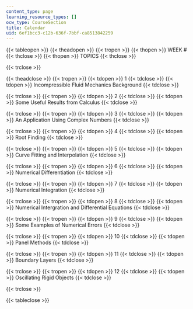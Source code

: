 ```yaml
---
content_type: page
learning_resource_types: []
ocw_type: CourseSection
title: Calendar
uid: 6ef1bcc3-c12b-636f-7bbf-ca8513842259
---
```


{{< tableopen >}}
{{< theadopen >}}
{{< tropen >}}
{{< thopen >}}
WEEK #
{{< thclose >}}
{{< thopen >}}
TOPICS
{{< thclose >}}

{{< trclose >}}

{{< theadclose >}}
{{< tropen >}}
{{< tdopen >}}
1
{{< tdclose >}}
{{< tdopen >}}
Incompressible Fluid Mechanics Background
{{< tdclose >}}

{{< trclose >}}
{{< tropen >}}
{{< tdopen >}}
2
{{< tdclose >}}
{{< tdopen >}}
Some Useful Results from Calculus
{{< tdclose >}}

{{< trclose >}}
{{< tropen >}}
{{< tdopen >}}
3
{{< tdclose >}}
{{< tdopen >}}
An Application Using Complex Numbers
{{< tdclose >}}

{{< trclose >}}
{{< tropen >}}
{{< tdopen >}}
4
{{< tdclose >}}
{{< tdopen >}}
Root Finding
{{< tdclose >}}

{{< trclose >}}
{{< tropen >}}
{{< tdopen >}}
5
{{< tdclose >}}
{{< tdopen >}}
Curve Fitting and Interpolation
{{< tdclose >}}

{{< trclose >}}
{{< tropen >}}
{{< tdopen >}}
6
{{< tdclose >}}
{{< tdopen >}}
Numerical Differentiation
{{< tdclose >}}

{{< trclose >}}
{{< tropen >}}
{{< tdopen >}}
7
{{< tdclose >}}
{{< tdopen >}}
Numerical Integration
{{< tdclose >}}

{{< trclose >}}
{{< tropen >}}
{{< tdopen >}}
8
{{< tdclose >}}
{{< tdopen >}}
Numerical Intergration and Differential Equations
{{< tdclose >}}

{{< trclose >}}
{{< tropen >}}
{{< tdopen >}}
9
{{< tdclose >}}
{{< tdopen >}}
Some Examples of Numerical Errors
{{< tdclose >}}

{{< trclose >}}
{{< tropen >}}
{{< tdopen >}}
10
{{< tdclose >}}
{{< tdopen >}}
Panel Methods
{{< tdclose >}}

{{< trclose >}}
{{< tropen >}}
{{< tdopen >}}
11
{{< tdclose >}}
{{< tdopen >}}
Boundary Layers
{{< tdclose >}}

{{< trclose >}}
{{< tropen >}}
{{< tdopen >}}
12
{{< tdclose >}}
{{< tdopen >}}
Oscillating Rigid Objects
{{< tdclose >}}

{{< trclose >}}

{{< tableclose >}}